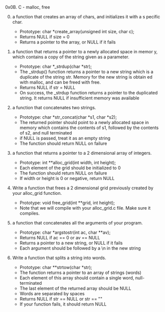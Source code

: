 0x0B. C - malloc, free

0. a function that creates an array of chars, and initializes it with a s	pecific char.

	- Prototype: char *create_array(unsigned int size, char c);
	- Returns NULL if size = 0
	- Returns a pointer to the array, or NULL if it fails

1.  a function that returns a pointer to a newly allocated space in memor	y, which contains a copy of the string given as a parameter.

	- Prototype: char *_strdup(char *str);
	- The _strdup() function returns a pointer to a new string which is a duplicate of the string str. Memory for the new string is obtain	ed with malloc, and can be freed with free.
	- Returns NULL if str = NULL
	- On success, the _strdup function returns a pointer to the duplicated string. It returns NULL if insufficient memory was available

2. a function that concatenates two strings.

	- Prototype: char *str_concat(char *s1, char *s2);
	- The returned pointer should point to a newly allocated space in memory which contains the contents of s1, followed by the contents of s2, and null terminated
	- if NULL is passed, treat it as an empty string
	- The function should return NULL on failure

3. a function that returns a pointer to a 2 dimensional array of integers.

	- Prototype: int **alloc_grid(int width, int height);
	- Each element of the grid should be initialized to 0
	- The function should return NULL on failure
	- If width or height is 0 or negative, return NULL

4. Write a function that frees a 2 dimensional grid previously created by your alloc_grid function.

	- Prototype: void free_grid(int **grid, int height);
	- Note that we will compile with your alloc_grid.c file. Make sure it compiles.

5. a function that concatenates all the arguments of your program.

	- Prototype: char *argstostr(int ac, char **av);
	- Returns NULL if ac == 0 or av == NULL
	- Returns a pointer to a new string, or NULL if it fails
	- Each argument should be followed by a \n in the new string

6. Write a function that splits a string into words.

	- Prototype: char **strtow(char *str);
	- The function returns a pointer to an array of strings (words)
	- Each element of this array should contain a single word, null-terminated
	- The last element of the returned array should be NULL
	- Words are separated by spaces
	- Returns NULL if str == NULL or str == ""
	- If your function fails, it should return NULL
